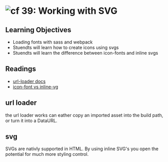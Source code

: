 ![cf](http://i.imgur.com/7v5ASc8.png) 39: Working with SVG 
===

## Learning Objectives
* Loading fonts with sass and webpack
* Stuendts will learn how to create icons using svgs
* Stuendts will learn the difference between icon-fonts and inline svgs

## Readings
* [url-loader docs](https://webpack.js.org/loaders/url-loader/)
* [icon-font vs inline-vg](https://css-tricks.com/icon-fonts-vs-svg/)

## url loader
the url loader works can eather copy an imported asset into the build path, or turn it into a DataURL. 

## svg 
SVGs are nativly supported in HTML. By using inline SVG's you open the potential for much more styling control. 
